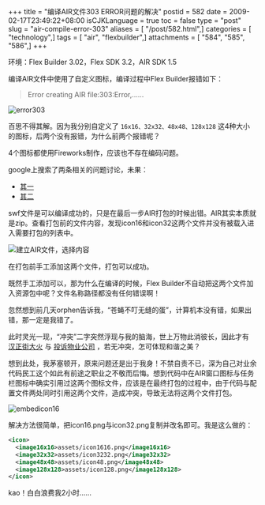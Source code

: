 +++
title = "编译AIR文件303 ERROR问题的解决"
postid = 582
date = 2009-02-17T23:49:22+08:00
isCJKLanguage = true
toc = false
type = "post"
slug = "air-compile-error-303"
aliases = [ "/post/582.html",]
categories = [ "technology",]
tags = [ "air", "flexbuilder",]
attachments = [ "584", "585", "586",]
+++


环境：Flex Builder 3.02，Flex SDK 3.2，AIR SDK 1.5  

编译AIR文件中使用了自定义图标，编译过程中Flex Builder报错如下：  

> Error creating AIR file:303:Error,……  

![error303](/uploads/2009/02/error303.png "error303")

百思不得其解。因为我分别自定义了 `16x16、32x32、48x48、128x128` 这4种大小的图标，后两个没有报错，为什么前两个报错呢？

4个图标都使用Fireworks制作，应该也不存在编码问题。

google上搜索了两条相关的问题讨论，未果：

- [其一](http://72.14.203.100/translate_c?hl=en&sl=fr&u=http://flex.mediabox.fr/index.php%3Fshowtopic%3D73073&prev=/search%3Fq%3Derror%2Bcreating%2BAIR%2Bfile:303:ERROR%26hl%3Den%26sa%3DG&usg=ALkJrhhEXE4B1luIZriH9Zu7Tt7ZTTY3jQ%20http://bugs.adobe.com/jira/browse/FB-11712)
- [其二](http://bugs.adobe.com/jira/browse/FB-11712)

<!--more-->  

swf文件是可以编译成功的，只是在最后一步AIR打包的时候出错。AIR其实本质就是zip。查看打包前的文件内容，发现icon16和icon32这两个文件并没有被载入进入需要打包的列表中。

![建立AIR文件，选择内容](/uploads/2009/02/exportreleasebuild.png "建立AIR文件，选择内容")

在打包前手工添加这两个文件，打包可以成功。

既然手工添加可以，那为什么在编译的时候，Flex Builder不自动把这两个文件加入资源包中呢？文件名称路径都没有任何错误啊！

忽然想到前几天orphen告诉我，<span class="red">“苍蝇不叮无缝的蛋”，计算机本没有错，如果出错，那一定是我错了。</span>

此时灵光一现，“冲突”二字突然浮现与我的脑海，世上万物此消彼长，因此才有 [汉正街大火](http://news.xinhuanet.com/newscenter/2009-02/06/content_10770795.htm) 与 [投诉物业公司](https://blog.zengrong.net/post/572.html) ，若无冲突，怎可体现和谐之美？

想到此处，我茅塞顿开，原来问题还是出于我身！不禁自责不已，深为自己对业余代码民工这个如此有前途之职业之不敬而后悔。想到代码中在AIR窗口图标与任务栏图标中确实引用过这两个图标文件，应该是在最终打包的过程中，由于代码与配置文件两处同时引用这两个文件，造成冲突，导致无法将这两个文件打包。

![embedicon16](/uploads/2009/02/embed_icon16.png "embed_icon16")

解决方法很简单，把icon16.png与icon32.png复制并改名即可。我是这么做的：

``` XML
<icon>
  <image16x16>assets/icon1616.png</image16x16>
  <image32x32>assets/icon3232.png</image32x32>
  <image48x48>assets/icon48.png</image48x48>
  <image128x128>assets/icon128.png</image128x128>
</icon>
```

kao！白白浪费我2小时……

